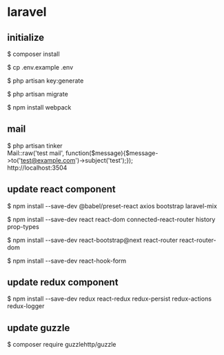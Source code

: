 # laravel
## initialize
$ composer install

$ cp .env.example .env

$ php artisan key:generate

$ php artisan migrate

$ npm install webpack

## mail
$ php artisan tinker  
Mail::raw('test mail', function($message){$message->to('test@example.com')->subject('test');});  
http://localhost:3504

## update react component
$ npm install --save-dev @babel/preset-react axios bootstrap laravel-mix

$ npm install --save-dev react react-dom connected-react-router history prop-types

$ npm install --save-dev react-bootstrap@next react-router react-router-dom

$ npm install --save-dev react-hook-form

## update redux component
$ npm install --save-dev redux react-redux redux-persist redux-actions redux-logger

## update guzzle
$ composer require guzzlehttp/guzzle